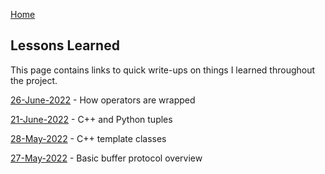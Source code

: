 [Home](README.md)

## Lessons Learned

This page contains links to quick write-ups on things I learned throughout the project.

[26-June-2022]() - How operators are wrapped

[21-June-2022](lessons/stuff_about_tuples.md) - C++ and Python tuples

[28-May-2022](lessons/cpp_template_class.md) - C++ template classes

[27-May-2022](lessons/python_buffer_protocol.md) - Basic buffer protocol overview
